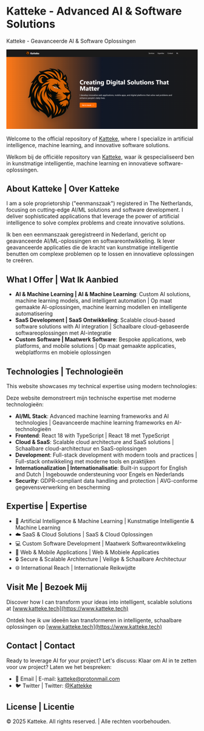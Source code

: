 # Katteke - Advanced AI & Software Solutions
Katteke - Geavanceerde AI & Software Oplossingen

![Katteke Banner](banner.png)

Welcome to the official repository of [Katteke](https://www.katteke.tech), where I specialize in artificial intelligence, machine learning, and innovative software solutions.

Welkom bij de officiële repository van [Katteke](https://www.katteke.tech), waar ik gespecialiseerd ben in kunstmatige intelligentie, machine learning en innovatieve software-oplossingen.

## About Katteke | Over Katteke

I am a sole proprietorship ("eenmanszaak") registered in The Netherlands, focusing on cutting-edge AI/ML solutions and software development. I deliver sophisticated applications that leverage the power of artificial intelligence to solve complex problems and create innovative solutions.

Ik ben een eenmanszaak geregistreerd in Nederland, gericht op geavanceerde AI/ML-oplossingen en softwareontwikkeling. Ik lever geavanceerde applicaties die de kracht van kunstmatige intelligentie benutten om complexe problemen op te lossen en innovatieve oplossingen te creëren.

## What I Offer | Wat Ik Aanbied

- **AI & Machine Learning | AI & Machine Learning**: Custom AI solutions, machine learning models, and intelligent automation | Op maat gemaakte AI-oplossingen, machine learning modellen en intelligente automatisering
- **SaaS Development | SaaS Ontwikkeling**: Scalable cloud-based software solutions with AI integration | Schaalbare cloud-gebaseerde softwareoplossingen met AI-integratie
- **Custom Software | Maatwerk Software**: Bespoke applications, web platforms, and mobile solutions | Op maat gemaakte applicaties, webplatforms en mobiele oplossingen

## Technologies | Technologieën

This website showcases my technical expertise using modern technologies:

Deze website demonstreert mijn technische expertise met moderne technologieën:

- **AI/ML Stack**: Advanced machine learning frameworks and AI technologies | Geavanceerde machine learning frameworks en AI-technologieën
- **Frontend**: React 18 with TypeScript | React 18 met TypeScript
- **Cloud & SaaS**: Scalable cloud architecture and SaaS solutions | Schaalbare cloud-architectuur en SaaS-oplossingen
- **Development**: Full-stack development with modern tools and practices | Full-stack ontwikkeling met moderne tools en praktijken
- **Internationalization | Internationalisatie**: Built-in support for English and Dutch | Ingebouwde ondersteuning voor Engels en Nederlands
- **Security**: GDPR-compliant data handling and protection | AVG-conforme gegevensverwerking en bescherming

## Expertise | Expertise

- 🤖 Artificial Intelligence & Machine Learning | Kunstmatige Intelligentie & Machine Learning
- ☁️ SaaS & Cloud Solutions | SaaS & Cloud Oplossingen
- 💻 Custom Software Development | Maatwerk Softwareontwikkeling
- 📱 Web & Mobile Applications | Web & Mobiele Applicaties
- 🔒 Secure & Scalable Architecture | Veilige & Schaalbare Architectuur
- 🌐 International Reach | Internationale Reikwijdte

## Visit Me | Bezoek Mij

Discover how I can transform your ideas into intelligent, scalable solutions at [www.katteke.tech](https://www.katteke.tech)

Ontdek hoe ik uw ideeën kan transformeren in intelligente, schaalbare oplossingen op [www.katteke.tech](https://www.katteke.tech)

## Contact | Contact

Ready to leverage AI for your project? Let's discuss:
Klaar om AI in te zetten voor uw project? Laten we het bespreken:

- 📧 Email | E-mail: katteke@protonmail.com
- 🐦 Twitter | Twitter: [@Kattekke](https://x.com/Kattekke)

## License | Licentie

© 2025 Katteke. All rights reserved. | Alle rechten voorbehouden.
